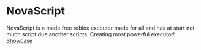 # NovaScript
NovaScript is a made free roblox executor made for all and has at start not much script due another scripts. Creating most powerful executor!
[Showcase](https://github.com/hacksCreator101/lua-to-java-version-novascript/blob/main/Executor.png)
